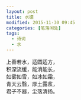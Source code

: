 ```yaml
---
layout: post
title: 水德
modified: 2015-11-30 09:45
categories: [笔落闲处]
tags: 
  - 诗词
  - 水
---
```


上善若水，适圆适方，  
积深流缓，能消能长，  
如雾如雪，如冰如霜，  
青天云翳，厚土露浆，  
君子不器，尘落清扬。
